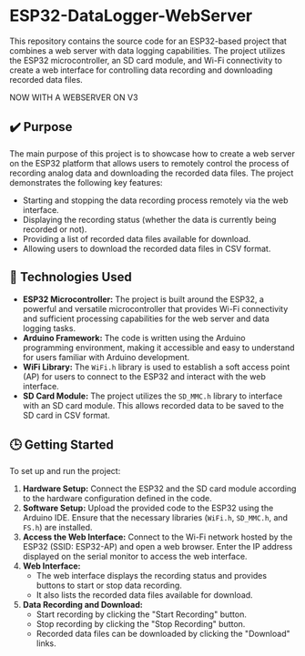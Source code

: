 # ESP32-DataLogger-WebServer
This repository contains the source code for an ESP32-based project that combines a web server with data logging capabilities. The project utilizes the ESP32 microcontroller, an SD card module, and Wi-Fi connectivity to create a web interface for controlling data recording and downloading recorded data files.

NOW WITH A WEBSERVER ON V3

## ✔️ Purpose
The main purpose of this project is to showcase how to create a web server on the ESP32 platform that allows users to remotely control the process of recording analog data and downloading the recorded data files. The project demonstrates the following key features:
- Starting and stopping the data recording process remotely via the web interface.
- Displaying the recording status (whether the data is currently being recorded or not).
- Providing a list of recorded data files available for download.
- Allowing users to download the recorded data files in CSV format.

## 🔨 Technologies Used
- **ESP32 Microcontroller:** The project is built around the ESP32, a powerful and versatile microcontroller that provides Wi-Fi connectivity and sufficient processing capabilities for the web server and data logging tasks.
- **Arduino Framework:** The code is written using the Arduino programming environment, making it accessible and easy to understand for users familiar with Arduino development.
- **WiFi Library:** The `WiFi.h` library is used to establish a soft access point (AP) for users to connect to the ESP32 and interact with the web interface.
- **SD Card Module:** The project utilizes the `SD_MMC.h` library to interface with an SD card module. This allows recorded data to be saved to the SD card in CSV format.

## 🕒 Getting Started
To set up and run the project:
1. **Hardware Setup:** Connect the ESP32 and the SD card module according to the hardware configuration defined in the code.
2. **Software Setup:** Upload the provided code to the ESP32 using the Arduino IDE. Ensure that the necessary libraries (`WiFi.h`, `SD_MMC.h`, and `FS.h`) are installed.
3. **Access the Web Interface:** Connect to the Wi-Fi network hosted by the ESP32 (SSID: ESP32-AP) and open a web browser. Enter the IP address displayed on the serial monitor to access the web interface.
4. **Web Interface:**
   - The web interface displays the recording status and provides buttons to start or stop data recording.
   - It also lists the recorded data files available for download.
5. **Data Recording and Download:**
   - Start recording by clicking the "Start Recording" button.
   - Stop recording by clicking the "Stop Recording" button.
   - Recorded data files can be downloaded by clicking the "Download" links.
